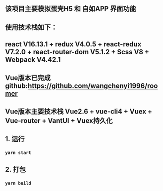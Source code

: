 ## 该项目主要模拟蛋壳H5 和 自如APP 界面功能

## 使用技术栈如下：
## react V16.13.1 + redux V4.0.5 + react-redux V7.2.0 + react-router-dom V5.1.2 + Scss V8 + Webpack V4.42.1


## Vue版本已完成 github:https://github.com/wangchenyi1996/roomer

## Vue版本主要技术栈 Vue2.6 + vue-cli4 + Vuex + Vue-router + VantUI + Vuex持久化

## 1. 运行
### `yarn start`


## 2. 打包
### `yarn build`
